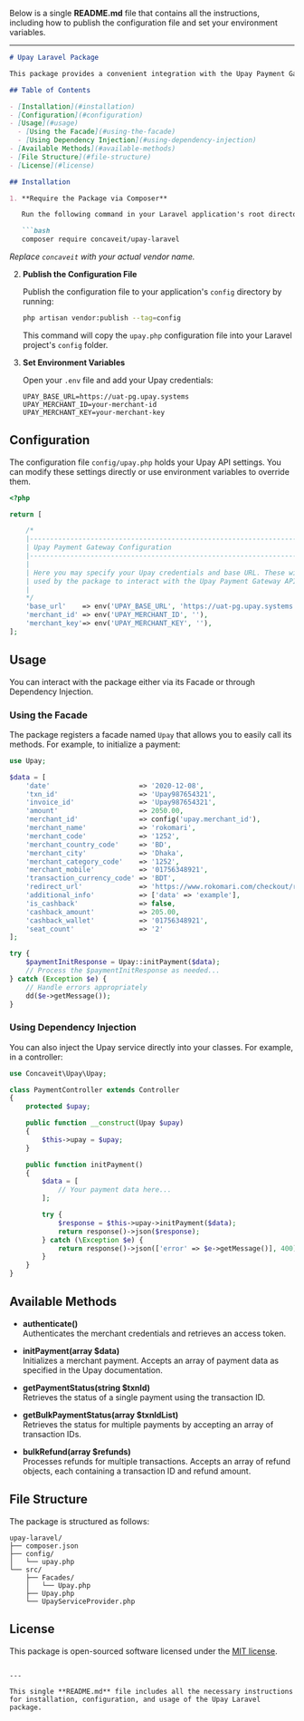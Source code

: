 Below is a single **README.md** file that contains all the instructions, including how to publish the configuration file and set your environment variables.

---

```markdown
# Upay Laravel Package

This package provides a convenient integration with the Upay Payment Gateway for your Laravel applications. With this package, you can authenticate your merchant, initialize payments, check payment statuses (both single and bulk), and process bulk refunds—all through a simple API.

## Table of Contents

- [Installation](#installation)
- [Configuration](#configuration)
- [Usage](#usage)
  - [Using the Facade](#using-the-facade)
  - [Using Dependency Injection](#using-dependency-injection)
- [Available Methods](#available-methods)
- [File Structure](#file-structure)
- [License](#license)

## Installation

1. **Require the Package via Composer**

   Run the following command in your Laravel application's root directory:

   ```bash
   composer require concaveit/upay-laravel
   ```

   *Replace `concaveit` with your actual vendor name.*

2. **Publish the Configuration File**

   Publish the configuration file to your application's `config` directory by running:

   ```bash
   php artisan vendor:publish --tag=config
   ```

   This command will copy the `upay.php` configuration file into your Laravel project's `config` folder.

3. **Set Environment Variables**

   Open your `.env` file and add your Upay credentials:

   ```dotenv
   UPAY_BASE_URL=https://uat-pg.upay.systems
   UPAY_MERCHANT_ID=your-merchant-id
   UPAY_MERCHANT_KEY=your-merchant-key
   ```

## Configuration

The configuration file `config/upay.php` holds your Upay API settings. You can modify these settings directly or use environment variables to override them.

```php
<?php

return [

    /*
    |--------------------------------------------------------------------------
    | Upay Payment Gateway Configuration
    |--------------------------------------------------------------------------
    |
    | Here you may specify your Upay credentials and base URL. These will be
    | used by the package to interact with the Upay Payment Gateway API.
    |
    */
    'base_url'    => env('UPAY_BASE_URL', 'https://uat-pg.upay.systems'),
    'merchant_id' => env('UPAY_MERCHANT_ID', ''),
    'merchant_key'=> env('UPAY_MERCHANT_KEY', ''),
];
```

## Usage

You can interact with the package either via its Facade or through Dependency Injection.

### Using the Facade

The package registers a facade named `Upay` that allows you to easily call its methods. For example, to initialize a payment:

```php
use Upay;

$data = [
    'date'                      => '2020-12-08',
    'txn_id'                    => 'Upay987654321',
    'invoice_id'                => 'Upay987654321',
    'amount'                    => 2050.00,
    'merchant_id'               => config('upay.merchant_id'),
    'merchant_name'             => 'rokomari',
    'merchant_code'             => '1252',
    'merchant_country_code'     => 'BD',
    'merchant_city'             => 'Dhaka',
    'merchant_category_code'    => '1252',
    'merchant_mobile'           => '01756348921',
    'transaction_currency_code' => 'BDT',
    'redirect_url'              => 'https://www.rokomari.com/checkout/redirect/',
    'additional_info'           => ['data' => 'example'],
    'is_cashback'               => false,
    'cashback_amount'           => 205.00,
    'cashback_wallet'           => '01756348921',
    'seat_count'                => '2'
];

try {
    $paymentInitResponse = Upay::initPayment($data);
    // Process the $paymentInitResponse as needed...
} catch (Exception $e) {
    // Handle errors appropriately
    dd($e->getMessage());
}
```

### Using Dependency Injection

You can also inject the Upay service directly into your classes. For example, in a controller:

```php
use Concaveit\Upay\Upay;

class PaymentController extends Controller
{
    protected $upay;

    public function __construct(Upay $upay)
    {
        $this->upay = $upay;
    }

    public function initPayment()
    {
        $data = [
            // Your payment data here...
        ];

        try {
            $response = $this->upay->initPayment($data);
            return response()->json($response);
        } catch (\Exception $e) {
            return response()->json(['error' => $e->getMessage()], 400);
        }
    }
}
```

## Available Methods

- **authenticate()**  
  Authenticates the merchant credentials and retrieves an access token.

- **initPayment(array $data)**  
  Initializes a merchant payment. Accepts an array of payment data as specified in the Upay documentation.

- **getPaymentStatus(string $txnId)**  
  Retrieves the status of a single payment using the transaction ID.

- **getBulkPaymentStatus(array $txnIdList)**  
  Retrieves the status for multiple payments by accepting an array of transaction IDs.

- **bulkRefund(array $refunds)**  
  Processes refunds for multiple transactions. Accepts an array of refund objects, each containing a transaction ID and refund amount.

## File Structure

The package is structured as follows:

```
upay-laravel/
├── composer.json
├── config/
│   └── upay.php
└── src/
    ├── Facades/
    │   └── Upay.php
    ├── Upay.php
    └── UpayServiceProvider.php
```

## License

This package is open-sourced software licensed under the [MIT license](LICENSE).
```

---

This single **README.md** file includes all the necessary instructions for installation, configuration, and usage of the Upay Laravel package.